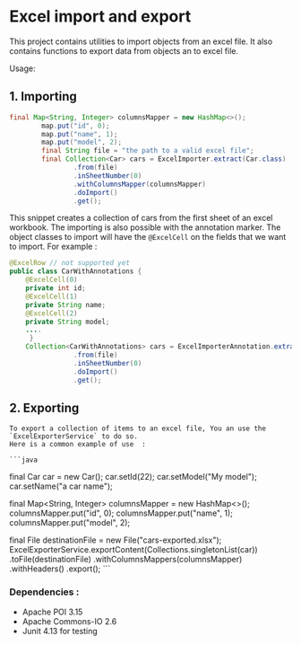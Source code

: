 # Excel import and export
This project contains utilities to import objects from an excel file.
It also contains functions to export data from objects an to excel file.

Usage:
## 1. Importing

```java
final Map<String, Integer> columnsMapper = new HashMap<>();
		map.put("id", 0);
		map.put("name", 1);
		map.put("model", 2);
		final String file = "the path to a valid excel file";
		final Collection<Car> cars = ExcelImporter.extract(Car.class)
				.from(file)
				.inSheetNumber(0)
				.withColumnsMapper(columnsMapper)
				.doImport()
				.get();
```
This snippet creates a collection of cars from the first sheet of an excel workbook.
The importing is also possible with the annotation marker.
The object classes to import will have the `@ExcelCell` on the fields that we want to import. 
For example :

```java
@ExcelRow // not supported yet
public class CarWithAnnotations {
	@ExcelCell(0)
	private int id;
	@ExcelCell(1)
	private String name;
	@ExcelCell(2)
	private String model;
	....
	 }
	Collection<CarWithAnnotations> cars = ExcelImporterAnnotation.extract(CarWithAnnotations.class)
				.from(file)
				.inSheetNumber(0)
				.doImport()
				.get();
```

## 2.  Exporting
    To export a collection of items to an excel file, You an use the `ExcelExporterService` to do so.
    Here is a common example of use  :

    ```java
  final Car car = new Car();
  car.setId(22);
  car.setModel("My model");
  car.setName("a car name");

  final Map<String, Integer> columnsMapper = new HashMap<>();
  columnsMapper.put("id", 0);
  columnsMapper.put("name", 1);
  columnsMapper.put("model", 2);


  final File destinationFile = new File("cars-exported.xlsx");
  ExcelExporterService.exportContent(Collections.singletonList(car))
        .toFile(destinationFile)
        .withColumnsMappers(columnsMapper)
        .withHeaders()
        .export();
    ```

### Dependencies :
 - Apache POI 3.15
 - Apache Commons-IO 2.6
 - Junit 4.13 for testing
